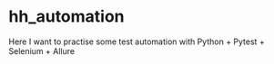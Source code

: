 # hh_automation
Here I want to practise some test automation with Python + Pytest + Selenium + Allure
